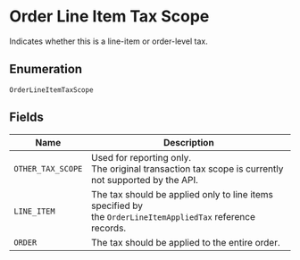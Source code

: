 
# Order Line Item Tax Scope

Indicates whether this is a line-item or order-level tax.

## Enumeration

`OrderLineItemTaxScope`

## Fields

| Name | Description |
|  --- | --- |
| `OTHER_TAX_SCOPE` | Used for reporting only.<br/>The original transaction tax scope is currently not supported by the API. |
| `LINE_ITEM` | The tax should be applied only to line items specified by<br/>the `OrderLineItemAppliedTax` reference records. |
| `ORDER` | The tax should be applied to the entire order. |

